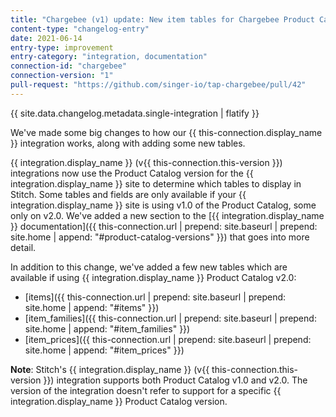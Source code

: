 ```yaml
---
title: "Chargebee (v1) update: New item tables for Chargebee Product Catalog v2!"
content-type: "changelog-entry"
date: 2021-06-14
entry-type: improvement
entry-category: "integration, documentation"
connection-id: "chargebee"
connection-version: "1"
pull-request: "https://github.com/singer-io/tap-chargebee/pull/42"
---
```

{{ site.data.changelog.metadata.single-integration | flatify }}

We've made some big changes to how our {{ this-connection.display_name }} integration works, along with adding some new tables.

{{ integration.display_name }} (v{{ this-connection.this-version }}) integrations now use the Product Catalog version for the {{ integration.display_name }} site to determine which tables to display in Stitch. Some tables and fields are only available if your {{ integration.display_name }} site is using v1.0 of the Product Catalog, some only on v2.0. We've added a new section to the [{{ integration.display_name }} documentation]({{ this-connection.url | prepend: site.baseurl | prepend: site.home | append: "#product-catalog-versions" }}) that goes into more detail.

In addition to this change, we've added a few new tables which are available if using {{ integration.display_name }} Product Catalog v2.0:

- [items]({{ this-connection.url | prepend: site.baseurl | prepend: site.home | append: "#items" }})
- [item_families]({{ this-connection.url | prepend: site.baseurl | prepend: site.home | append: "#item_families" }})
- [item_prices]({{ this-connection.url | prepend: site.baseurl | prepend: site.home | append: "#item_prices" }})

**Note**: Stitch's {{ integration.display_name }} (v{{ this-connection.this-version }}) integration supports both Product Catalog v1.0 and v2.0. The version of the integration doesn't refer to support for a specific {{ integration.display_name }} Product Catalog version.